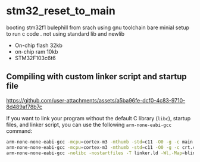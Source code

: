 # stm32_reset_to_main
booting stm32f1 bulephill from srach using gnu toolchain 
bare minial setup to   run c code . not using standard lib and newlib
 * On-chip flash 32kb
 * on-chip ram 10kb
 * STM32F103c6t6
## Compiling with custom linker script and startup file


https://github.com/user-attachments/assets/a5ba96fe-dcf0-4c83-9710-8d489af78b7c


If you want to link your program without the default C library (`libc`), startup files, and linker script, you can use the following `arm-none-eabi-gcc` command:

```bash
arm-none-none-eabi-gcc -mcpu=cortex-m3 -mthumb -std=c11 -O0 -g -c main.c -o main.o
arm-none-none-eabi-gcc -mcpu=cortex-m3 -mthumb -std=c11 -O0 -g -c crt.c -o crt.o
arm-none-none-eabi-gcc -nolibc -nostartfiles -T linker.ld -Wl,-Map=blink.elf main.o crt.o -o blink.elf















